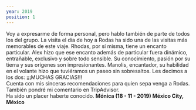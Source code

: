 ```yaml
---
year: 2019
position: 1
---
```

Voy a expresarme de forma personal, pero hablo también de parte de todos los del grupo. La visita el día de hoy a Rodas ha sido una de las visitas más memorables de este viaje. Rhodas, por sí misma, tiene un encanto particular. Alex hizo que ese encanto además de particular fuera dinámico, entrañable, exclusivo y sobre todo sensible. Su conocimiento, pasión por su tierra y sus orígenes son impresionantes. Manolis, encantador, su habilidad en el volante hizo que tuviéramos un paseo sin sobresaltos. Les decimos a los dos: ¡¡¡MUCHAS GRACIAS!!!<br>
Cuenta con mis sinceras recomendaciones para quien sepa venga a Rodas. También pondré mi comentario en TripAdvisor.<br>
Ha sido un placer haberte conocido. **Mónica (18 - 11 - 2019) México City, México**